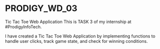 # PRODIGY_WD_03 
Tic Tac Toe Web Application
This is TASK 3 of my internship at #ProdigyInfoTech.

I have created a Tic Tac Toe Web Application by implementing functions to handle user clicks, track game state, and check for winning conditions.


